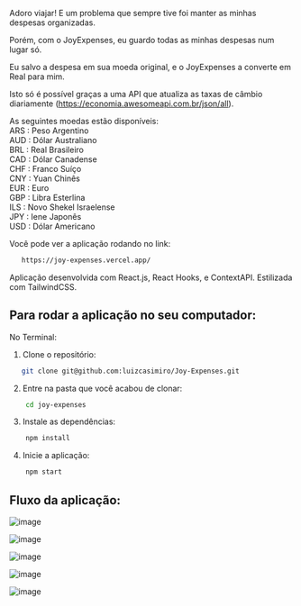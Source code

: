 Adoro viajar! E um problema que sempre tive foi manter as minhas despesas organizadas.

Porém, com o JoyExpenses, eu guardo todas as minhas despesas num lugar só. 

Eu salvo a despesa em sua moeda original, e o JoyExpenses a converte em Real para mim. 

Isto só é possível graças a uma API que atualiza as taxas de câmbio diariamente (https://economia.awesomeapi.com.br/json/all).

As seguintes moedas estão disponíveis: <br/>
ARS : Peso Argentino <br/>
AUD : Dólar Australiano <br/>
BRL : Real Brasileiro <br/>
CAD : Dólar Canadense <br/>
CHF : Franco Suíço <br/>
CNY : Yuan Chinês <br/>
EUR : Euro <br/>
GBP : Libra Esterlina <br/>
ILS : Novo Shekel Israelense <br/>
JPY : Iene Japonês <br/>
USD : Dólar Americano <br/>

Você pode ver a aplicação rodando no link: 

```bash
   https://joy-expenses.vercel.app/
```

Aplicação desenvolvida com React.js, React Hooks, e ContextAPI. Estilizada com TailwindCSS.

## Para rodar a aplicação no seu computador:

No Terminal:

1. Clone o repositório:

```bash
   git clone git@github.com:luizcasimiro/Joy-Expenses.git
```
 
2. Entre na pasta que você acabou de clonar:

```bash
    cd joy-expenses
```

3. Instale as dependências:

```bash
    npm install
```
  
4. Inicie a aplicação:

```bash
    npm start
```

## Fluxo da aplicação:

![image](https://user-images.githubusercontent.com/82236658/185875254-bdfcb34c-0370-46d4-a3c7-4a2c9b5062d4.png)

![image](https://user-images.githubusercontent.com/82236658/185875518-5fb1223a-a8ce-42d5-b5a3-57336d031951.png)

![image](https://user-images.githubusercontent.com/82236658/185875795-be143c59-294a-4d4b-99b1-a6aea0f91999.png)

![image](https://user-images.githubusercontent.com/82236658/185875850-5bba0d53-1d4a-489c-a5ec-c067fab2f34a.png)

![image](https://user-images.githubusercontent.com/82236658/185875908-65f990ae-f222-4361-b86b-da64061943e0.png)
